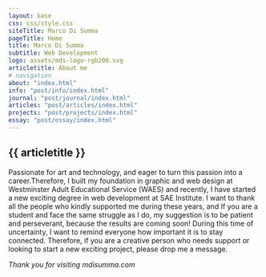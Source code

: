 ```yaml
---
layout: base
css: css/style.css
siteTitle: Marco Di Summa
pageTitle: Home
title: Marco Di Summa
subtitle: Web Development
logo: assets/mds-logo-rgb200.svg
articletitle: About me
# navigation
about: "index.html"
info: "post/info/index.html"
journal: "post/journal/index.html"
articles: "post/articles/index.html"
projects: "post/projects/index.html"
essay: "post/essay/index.html"
---
```


<main> 
<article>

# {{ articletitle }}
Passionate for art and technology, and eager to turn this passion into a career.Therefore, I built my foundation in graphic and web design at Westminster Adult Educational Service (WAES) and recently, I have started a new exciting degree in web development at SAE Institute.
I want to thank all the people who kindly supported me during these years, and If you are a student and face the same struggle as I do, my suggestion is to be patient and perseverant, because the results are coming soon!
During this time of uncertainty, I want to remind everyone how important it is to stay connected. Therefore, if you are a creative person who needs support or looking to start a new exciting project, please drop me a message.

</article> 

*Thank you for visiting mdisumma.com*

</main>

